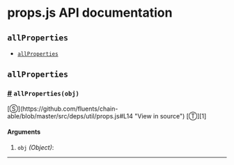 # props.js API documentation

<!-- div class="toc-container" -->

<!-- div -->

## `allProperties`
* <a href="#allProperties">`allProperties`</a>

<!-- /div -->

<!-- /div -->

<!-- div class="doc-container" -->

<!-- div -->

## `allProperties`

<!-- div -->

<h3 id="allProperties"><a href="#allProperties">#</a>&nbsp;<code>allProperties(obj)</code></h3>
[&#x24C8;](https://github.com/fluents/chain-able/blob/master/src/deps/util/props.js#L14 "View in source") [&#x24C9;][1]



#### Arguments
1. `obj` *(Object)*:

---

<!-- /div -->

<!-- /div -->

<!-- /div -->

 [1]: #allproperties "Jump back to the TOC."
